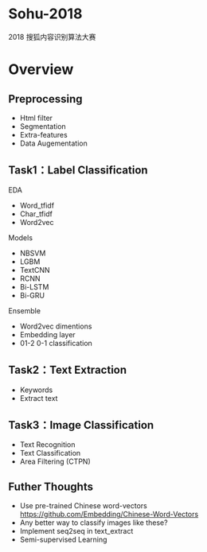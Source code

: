 ﻿# Sohu-2018
2018 搜狐内容识别算法大赛

# Overview

Preprocessing
--
- Html filter
- Segmentation
- Extra-features
- Data Augementation


Task1：Label Classification 
--
EDA
- Word_tfidf
- Char_tfidf
- Word2vec

Models
- NBSVM	
- LGBM
- TextCNN	
- RCNN	
- Bi-LSTM
- Bi-GRU

Ensemble
- Word2vec dimentions
- Embedding layer
- 01-2 0-1 classification

Task2：Text Extraction
--
- Keywords
- Extract text

Task3：Image Classification
--
- Text Recognition
- Text Classification
- Area Filtering (CTPN)



Futher Thoughts
--
- Use pre-trained Chinese word-vectors https://github.com/Embedding/Chinese-Word-Vectors
- Any better way to classify images like these?
- Implement seq2seq in text_extract
- Semi-supervised Learning


